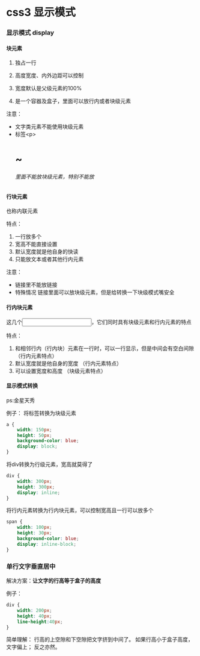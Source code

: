 # css3 显示模式

### 显示模式 display

#### 块元素
1. 独占一行

2. 高度宽度、内外边距可以控制

3. 宽度默认是父级元素的100%

4. 是一个容器及盒子，里面可以放行内或者块级元素

注意：

- 文字类元素不能使用块级元素
- 标签\<p\> <h1>~<h6>里面不能放块级元素，特别不能放<div>

#### 行块元素

也称内联元素

特点：
1. 一行放多个
2. 宽高不能直接设置
3. 默认宽度就是他自身的快读
4. 只能放文本或者其他行内元素

注意：
- 链接里不能放链接
- 特殊情况 链接<a>里面可以放块级元素，但是给<a>转换一下块级模式嘴安全

#### 行内块元素

这几个<img/><input/><td>，它们同时具有块级元素和行内元素的特点

特点：
1. 和相邻行内（行内块）元素在一行时，可以一行显示，但是中间会有空白间隙 （行内元素特点）
2. 默认宽度就是他自身的宽度		（行内元素特点）
3. 可以设置宽度和高度		（块级元素特点）


#### 显示模式转换

ps:金星天秀

例子：
将<a>标签转换为块级元素
```css
a {
	width: 150px;
	height: 50px;
	background-color: blue;
	display: block;
}
```
将div转换为行级元素，宽高就莫得了
```css
div {
    width: 300px;
    height: 300px;
    display: inline;
}
```

将<span>行内元素转换为行内块元素，可以控制宽高且一行可以放多个

```css
span {
    width: 100px;
    height: 30px;
    background-color: blue;
    display: inline-block;
}
```

### 单行文字垂直居中

解决方案：**让文字的行高等于盒子的高度**

例子：
```css
div {
	width: 200px;
	height: 40px;
	line-height:40px;
}
```

简单理解：
行高的上空隙和下空隙把文字挤到中间了。
如果行高小于盒子高度，文字偏上；
反之亦然。

